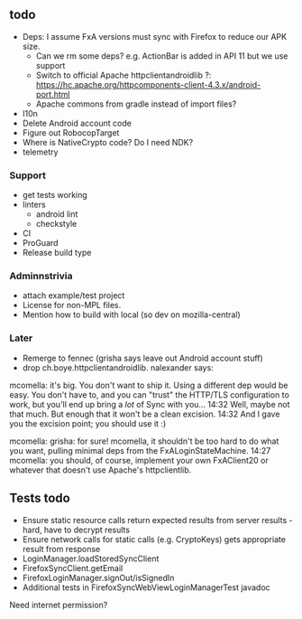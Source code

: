 ## todo
* Deps: I assume FxA versions must sync with Firefox to reduce our APK size.
  * Can we rm some deps? e.g. ActionBar is added in API 11 but we use support
  * Switch to official Apache httpclientandroidlib ?: https://hc.apache.org/httpcomponents-client-4.3.x/android-port.html
  * Apache commons from gradle instead of import files?
* l10n
* Delete Android account code
* Figure out RobocopTarget
* Where is NativeCrypto code? Do I need NDK?
* telemetry

### Support
* get tests working
* linters
  * android lint
  * checkstyle
* CI
* ProGuard
* Release build type

### Adminnstrivia
* attach example/test project
* License for non-MPL files.
* Mention how to build with local (so dev on mozilla-central)

### Later
* Remerge to fennec (grisha says leave out Android account stuff)
* drop ch.boye.httpclientandroidlib. nalexander says:

mcomella: it's big.  You don't want to ship it.  Using a different dep would be
easy.  You don't have to, and you can "trust" the HTTP/TLS configuration to
work, but you'll end up bring a _lot_ of Sync with you...
14:32 Well, maybe not that much.  But enough that it won't be a clean excision.
14:32 And I gave you the excision point; you should use it :)

mcomella: grisha: for sure!  mcomella, it shouldn't be too hard to do what you
want, pulling minimal deps from the FxALoginStateMachine.
14:27 mcomella: you should, of course, implement your own FxAClient20 or
whatever that doesn't use Apache's httpclientlib.

## Tests todo
* Ensure static resource calls return expected results from server results -
  hard, have to decrypt results
* Ensure network calls for static calls (e.g. CryptoKeys) gets appropriate result
  from response
* LoginManager.loadStoredSyncClient
* FirefoxSyncClient.getEmail
* FirefoxLoginManager.signOut/isSignedIn
* Additional tests in FirefoxSyncWebViewLoginManagerTest javadoc

Need internet permission?
